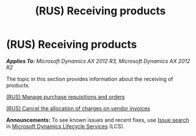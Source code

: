 ﻿---
title: (RUS) Receiving products
TOCTitle: (RUS) Receiving products
ms:assetid: bb9b45ce-34ee-4fcc-be61-a5b773df3ddc
ms:mtpsurl: https://technet.microsoft.com/en-us/library/JJ711550(v=AX.60)
ms:contentKeyID: 49387876
ms.date: 04/18/2014
mtps_version: v=AX.60
---

# (RUS) Receiving products 


_**Applies To:** Microsoft Dynamics AX 2012 R3, Microsoft Dynamics AX 2012 R2_

The topic in this section provides information about the receiving of products.

[(RUS) Manage purchase requisitions and orders](rus-manage-purchase-requisitions-and-orders.md)

[(RUS) Cancel the allocation of charges on vendor invoices](rus-cancel-the-allocation-of-charges-on-vendor-invoices.md)

  
**Announcements:** To see known issues and recent fixes, use [Issue search](http://go.microsoft.com/fwlink/?linkid=389258) in [Microsoft Dynamics Lifecycle Services](http://go.microsoft.com/fwlink/?linkid=306505) (LCS).

